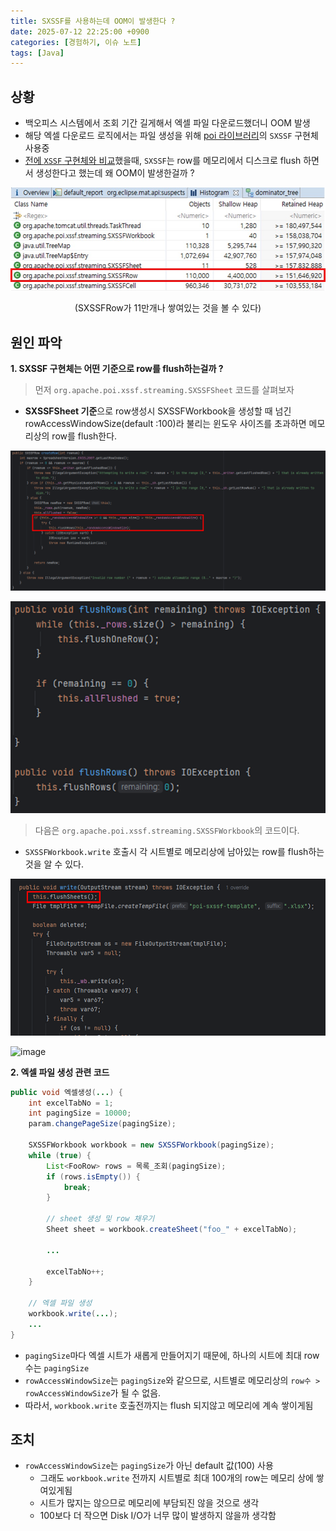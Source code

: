 ```yaml
---
title: SXSSF를 사용하는데 OOM이 발생한다 ?
date: 2025-07-12 22:25:00 +0900
categories: [경험하기, 이슈 노트]
tags: [Java]
---
```


## 상황
- 백오피스 시스템에서 조회 기간 길게해서 엑셀 파일 다운로드했더니 OOM 발생
- 해당 엑셀 다운로드 로직에서는 파일 생성을 위해 [poi 라이브러리](https://poi.apache.org/components/spreadsheet/)의 `SXSSF` 구현체 사용중
- [전에 `XSSF` 구현체와 비교](https://zz9z9.github.io/posts/xssf-oom-analyze/)했을때, `SXSSF`는 row를 메모리에서 디스크로 flush 하면서 생성한다고 했는데 왜 OOM이 발생한걸까 ?

![image](/assets/img/sxssf-flush-img1.jpeg)
<figure align = "center">
  <figcaption align="center">(SXSSFRow가 11만개나 쌓여있는 것을 볼 수 있다)</figcaption>
</figure>


## 원인 파악

**1. SXSSF 구현체는 어떤 기준으로 row를 flush하는걸까 ?**

> 먼저 `org.apache.poi.xssf.streaming.SXSSFSheet` 코드를 살펴보자

- **SXSSFSheet 기준**으로 row생성시 SXSSFWorkbook을 생성할 때 넘긴 rowAccessWindowSize(default :100)라 불리는 윈도우 사이즈를 초과하면 메모리상의 row를 flush한다.

![image](/assets/img/sxssf-flush-img2.png)

![image](/assets/img/sxssf-flush-img3.png)

> 다음은 `org.apache.poi.xssf.streaming.SXSSFWorkbook`의 코드이다.

- `SXSSFWorkbook.write` 호출시 각 시트별로 메모리상에 남아있는 row를 flush하는 것을 알 수 있다.

![image](/assets/img/sxssf-flush-img4.png)

![image](/assets/img/sxssf-flush-img5.png)

**2. 엑셀 파일 생성 관련 코드**

```java
public void 엑셀생성(...) {
    int excelTabNo = 1;
    int pagingSize = 10000;
    param.changePageSize(pagingSize);

    SXSSFWorkbook workbook = new SXSSFWorkbook(pagingSize);
    while (true) {
        List<FooRow> rows = 목록_조회(pagingSize);
        if (rows.isEmpty()) {
            break;
        }

        // sheet 생성 및 row 채우기
        Sheet sheet = workbook.createSheet("foo_" + excelTabNo);

        ...

        excelTabNo++;
    }

    // 엑셀 파일 생성
    workbook.write(...);
    ...
}
```

- `pagingSize`마다 엑셀 시트가 새롭게 만들어지기 때문에, 하나의 시트에 최대 row수는 `pagingSize`
- `rowAccessWindowSize`는 `pagingSize`와 같으므로, 시트별로 메모리상의 `row수 > rowAccessWindowSize`가 될 수 없음.
- 따라서, `workbook.write` 호출전까지는 flush 되지않고 메모리에 계속 쌓이게됨

## 조치
- `rowAccessWindowSize`는 `pagingSize`가 아닌 default 값(100) 사용
  - 그래도 `workbook.write` 전까지 시트별로 최대 100개의 row는 메모리 상에 쌓여있게됨
  - 시트가 많지는 않으므로 메모리에 부담되진 않을 것으로 생각
  - 100보다 더 작으면 Disk I/O가 너무 많이 발생하지 않을까 생각함
